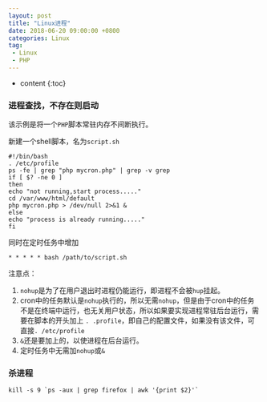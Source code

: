 ```yaml
---
layout: post
title: "Linux进程"
date: 2018-06-20 09:00:00 +0800 
categories: Linux
tag:
 - Linux
 - PHP
---
```

* content
{:toc}

### 进程查找，不存在则启动

该示例是将一个`PHP`脚本常驻内存不间断执行。

新建一个shell脚本，名为`script.sh`

<!-- more -->

```shell
#!/bin/bash
. /etc/profile
ps -fe | grep "php mycron.php" | grep -v grep
if [ $? -ne 0 ]
then
echo "not running,start process....."
cd /var/www/html/default
php mycron.php > /dev/null 2>&1 &
else
echo "process is already running....."
fi
```

同时在定时任务中增加
```shell
* * * * * bash /path/to/script.sh
```

注意点：

1. `nohup`是为了在用户退出时进程仍能运行，即进程不会被`hup`挂起。
2. cron中的任务默认是`nohup`执行的，所以无需`nohup`，但是由于cron中的任务不是在终端中运行，也无关用户状态，所以如果要实现进程常驻后台运行，需要在脚本的开头加上 `. .profile`，即自己的配置文件，如果没有该文件，可直接`. /etc/profile`
3. `&`还是要加上的，以使进程在后台运行。
4. 定时任务中无需加`nohup`或`&`


### 杀进程
```shell
kill -s 9 `ps -aux | grep firefox | awk '{print $2}'`
```